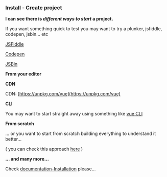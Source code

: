 ### Install - Create project



**I can see there is **_**different ways to start**_** a project.**

If you want something quick to test you may want to try a plunker, jsfiddle, codepen, jsbin... etc

[JSFiddle](https://jsfiddle.net/CruzJT/dhqa7L1b/2/)

[Codepen](https://codepen.io/Zurc/pen/qjoXWK)

[JSBin](http://jsbin.com/biroyuk/edit?html,js,output)



**From your editor**

**CDN**

CDN: [https://unpkg.com/vue](https://unpkg.com/vue)

**CLI**

You may want to start straight away using something like [vue CLI](https://github.com/vuejs/vue-cli)



**From scratch**

... or you want to start from scratch building everything to understand it better...

\( you can check this approach [here](https://www.sitepoint.com/up-and-running-vue-js-2-0/) \)

**... and many more...**

Check [documentation-Installation](https://vuejs.org/v2/guide/installation.html) please...

